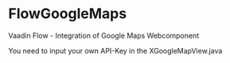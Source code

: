 # FlowGoogleMaps
Vaadin Flow - Integration of Google Maps Webcomponent

You need to input your own API-Key in the XGoogleMapView.java 